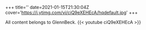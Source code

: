 +++
title=''
date=2021-01-15T21:30:04Z
cover='https://i.ytimg.com/vi/ciQ9eXEHEcA/hqdefault.jpg'
+++

All content belongs to GlennBeck.
{{< youtube ciQ9eXEHEcA >}}
